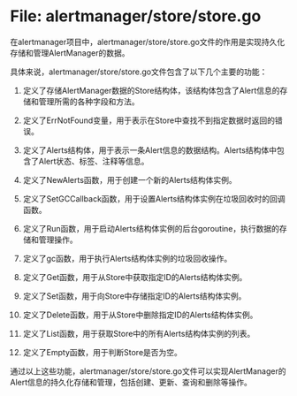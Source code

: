# File: alertmanager/store/store.go

在alertmanager项目中，alertmanager/store/store.go文件的作用是实现持久化存储和管理AlertManager的数据。

具体来说，alertmanager/store/store.go文件包含了以下几个主要的功能：

1. 定义了存储AlertManager数据的Store结构体，该结构体包含了Alert信息的存储和管理所需的各种字段和方法。

2. 定义了ErrNotFound变量，用于表示在Store中查找不到指定数据时返回的错误。

3. 定义了Alerts结构体，用于表示一条Alert信息的数据结构。Alerts结构体中包含了Alert状态、标签、注释等信息。

4. 定义了NewAlerts函数，用于创建一个新的Alerts结构体实例。

5. 定义了SetGCCallback函数，用于设置Alerts结构体实例在垃圾回收时的回调函数。

6. 定义了Run函数，用于启动Alerts结构体实例的后台goroutine，执行数据的存储和管理操作。

7. 定义了gc函数，用于执行Alerts结构体实例的垃圾回收操作。

8. 定义了Get函数，用于从Store中获取指定ID的Alerts结构体实例。

9. 定义了Set函数，用于向Store中存储指定ID的Alerts结构体实例。

10. 定义了Delete函数，用于从Store中删除指定ID的Alerts结构体实例。

11. 定义了List函数，用于获取Store中的所有Alerts结构体实例的列表。

12. 定义了Empty函数，用于判断Store是否为空。

通过以上这些功能，alertmanager/store/store.go文件可以实现AlertManager的Alert信息的持久化存储和管理，包括创建、更新、查询和删除等操作。

